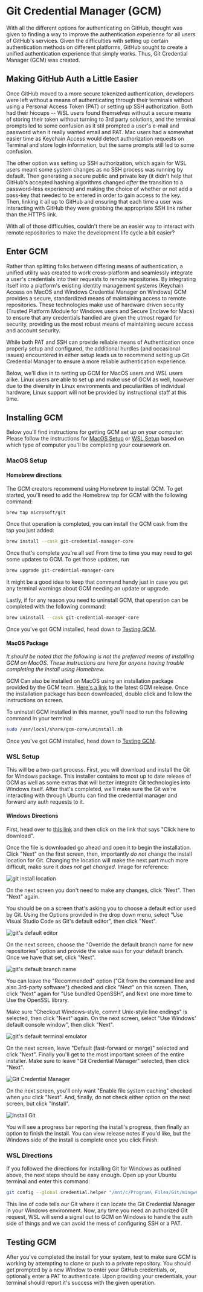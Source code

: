 # Git Credential Manager (GCM)

With all the different options for authenticating on GitHub, thought was given
to finding a way to improve the authentication experience for all users of
GitHub's services. Given the difficulties with setting up certain
authentication methods on different platforms, GitHub sought to create a
unified authentication experience that simply works. Thus, Git Credential
Manager (GCM) was created.

## Making GitHub Auth a Little Easier

Once GitHub moved to a more secure tokenized authentication, developers were
left without a means of authenticating through their terminals without using a
Personal Access Token (PAT) or setting up SSH authorization. Both had their
hiccups -- WSL users found themselves without a secure means of storing their
token without turning to 3rd party solutions, and the terminal prompts led to
some confusion as it stil prompted a user's e-mail and password when it really
wanted email and PAT. Mac users had a somewhat easier time as Keychain Access
would detect authorization requests on Terminal and store login information,
but the same prompts still led to some confusion.

The other option was setting up SSH authorization, which again for WSL users
meant some system changes as no SSH process was running by default. Then
generating a secure public and private key (it didn't help that GitHub's
accepted hashing algorithms changed _after_ the transition to a password-less
experience) and making the choice of whether or not add a pass-key that needed
to be entered in order to gain access to the key. Then, linking it all up to
GitHub and ensuring that each time a user was interacting with GitHub they were
grabbing the appropriate SSH link rather than the HTTPS link.

With all of those difficulties, couldn't there be an easier way to interact
with remote repositories to make the development life cycle a bit easier?

## Enter GCM

Rather than splitting folks between differing means of authentication, a
unified utility was created to work cross-platform and seamlessly integrate a
user's credentials into their requests to remote repositories. By integrating
itself into a platform's existing identity management systems (Keychain Access
on MacOS and Windows Credential Manager on Windows) GCM provides a secure,
standardized means of maintaining access to remote repositories. These
technologies make use of hardware driven security (Trusted Platform Module for
Windows users and Secure Enclave for Macs) to ensure that any credentials
handled are given the utmost regard for security, providing us the most robust
means of maintaining secure access and account security.

While both PAT and SSH can provide reliable means of Authentication once
properly setup and configured, the additional hurdles (and occasional issues)
encountered in either setup leads us to recommend setting up Git Credential
Manager to ensure a more reliable authentication experience.

Below, we'll dive in to setting up GCM for MacOS users and WSL users alike.
Linux users are able to set up and make use of GCM as well, however due to the
diversity in Linux environments and peculiarities of individual hardware, Linux
support will not be provided by instructional staff at this time.

## Installing GCM

Below you'll find instructions for getting GCM set up on your computer. Please
follow the instructions for [MacOS Setup](#macos-setup) or
[WSL Setup](#wsl-setup) based on which type of computer you'll be completing
your coursework on.

### MacOS Setup

#### Homebrew directions

The GCM creators recommend using Homebrew to install GCM. To get started,
you'll need to add the Homebrew tap for GCM with the following command:

```sh
brew tap microsoft/git
```

Once that operation is completed, you can install the GCM cask from the tap you
just added:

```sh
brew install --cask git-credential-manager-core
```

Once that's complete you're all set! From time to time you may need to get some
updates to GCM. To get those updates, run

```sh
brew upgrade git-credential-manager-core
```

It might be a good idea to keep that command handy just in case you get any
terminal warnings about GCM needing an update or upgrade.

Lastly, if for any reason you need to uninstall GCM, that operation can be
completed with the following command:

```sh
brew uninstall --cask git-credential-manager-core
```

Once you've got GCM installed, head down to [Testing GCM](#testing-gcm).

#### MacOS Package

_It should be noted that the following is not the preferred means of installing
GCM on MacOS. These instructions are here for anyone having trouble completing
the install using Homebrew._

GCM Can also be installed on MacOS using an installation package provided by
the GCM team. [Here's a link][GCM Latest Release] to the latest GCM release.
Once the installation package has been downloaded, double click
and follow the instructions on screen.

To uninstall GCM installed in this manner, you'll need to run the following
command in your terminal:

```sh
sudo /usr/local/share/gcm-core/uninstall.sh
```

Once you've got GCM installed, head down to [Testing GCM](#testing-gcm).


### WSL Setup

This will be a two-part process. First, you will download and install the Git
for Windows package. This installer contains to most up to date release of GCM
as well as some extras that will better integrate Git technologies into Windows
itself. After that's completed, we'll make sure the Git we're interacting with
through Ubuntu can find the credential manager and forward any auth requests to
it.

#### Windows Directions

First, head over to [this link][Git SCM for Windows] and then click on
the link that says "Click here to download".

Once the file is downloaded go ahead and open it to begin the installation.
Click "Next" on the first screen, then, importantly _do not_ change the install
location for Git. Changing the location will make the next part much more
difficult, make sure it _does not get changed_. Image for reference:

![git install location]

On the next screen you don't need to make any changes, click "Next". Then "Next"
again.

You should be on a screen that's asking you to choose a default edtior used by
Git. Using the Options provided in the drop down menu, select "Use Visual
Studio Code as Git's default editor", then click "Next".

![git's default editor]

On the next screen, choose the "Override the default branch name for new
repositories" option and provide the value `main` for your default branch. Once
we have that set, click "Next".

![git's default branch name]

You can leave the "Recommended" option ("Git from the command line and also
3rd-party software") checked and click "Next" on this screen. Then, click "Next"
again for "Use bundled OpenSSH", and Next one more time to Use the OpenSSL
library.

Make sure "Checkout Windows-style, commit Unix-style line endings" is selected,
then click "Next" again. On the next screen, select "Use Windows' default console
window", then click "Next".

![git's default terminal emulator]

On the next screen, leave "Default (fast-forward or merge)" selected and click
"Next". Finally you'll get to the most important screen of the entire installer.
Make sure to leave "Git Credential Manager" selected, then click "Next".

![Git Credential Manager]

On the next screen, you'll only want "Enable file system caching" checked when
you click "Next". And, finally, do not check either option on the next screen,
but click "Install".

![Install Git](https://appacademy-open-assets.s3.us-west-1.amazonaws.com/Modular-Curriculum/content/setup/06-installGit.png)

You will see a progress bar reporting the install's progress, then finally an
option to finish the install. You can view release notes if you'd like, but the
Windows side of the install is complete once you click Finish.

### WSL Directions

If you followed the directions for installing Git for Windows as outlined
above, the next steps should be easy enough. Open up your Ubuntu terminal and
enter this command:

```sh
git config --global credential.helper "/mnt/c/Program\ Files/Git/mingw64/bin/git-credential-manager.exe"
```

This line of code tells our Git where it can locate the Git Credential Manager
in your Windows environment. Now, any time you need an authorized Git request,
WSL will send a signal out to GCM on Windows to handle the auth side of things
and we can avoid the mess of configuring SSH or a PAT.

## Testing GCM

After you've completed the install for your system, test to make sure GCM is
working by attempting to clone or push to a private repository. You should get
prompted by a new Window to enter your GitHub credentials, or, optionally enter
a PAT to authenticate. Upon providing your credentials, your terminal should
report it's success with the given operation.

<!-- External Links -->
[GCM Latest Release]: https://github.com/GitCredentialManager/git-credential-manager/releases/latest
[Git SCM for Windows]: https://git-scm.com/download/win
[git install location]: https://appacademy-open-assets.s3.us-west-1.amazonaws.com/Modular-Curriculum/content/setup/01-gitLocation.png
[git's default editor]: https://appacademy-open-assets.s3.us-west-1.amazonaws.com/Modular-Curriculum/content/setup/02-gitDefaultEditor.png
[git's default branch name]: https://appacademy-open-assets.s3.us-west-1.amazonaws.com/Modular-Curriculum/content/setup/03-gitBranchName.png
[git's default terminal emulator]: https://appacademy-open-assets.s3.us-west-1.amazonaws.com/Modular-Curriculum/content/setup/04-gitDefaultTerminalEmulator.png
[Git Credential Manager]: https://appacademy-open-assets.s3.us-west-1.amazonaws.com/Modular-Curriculum/content/setup/05-gitCredentialManager.png
[Install Git]: https://appacademy-open-assets.s3.us-west-1.amazonaws.com/Modular-Curriculum/content/setup/06-installGit.png